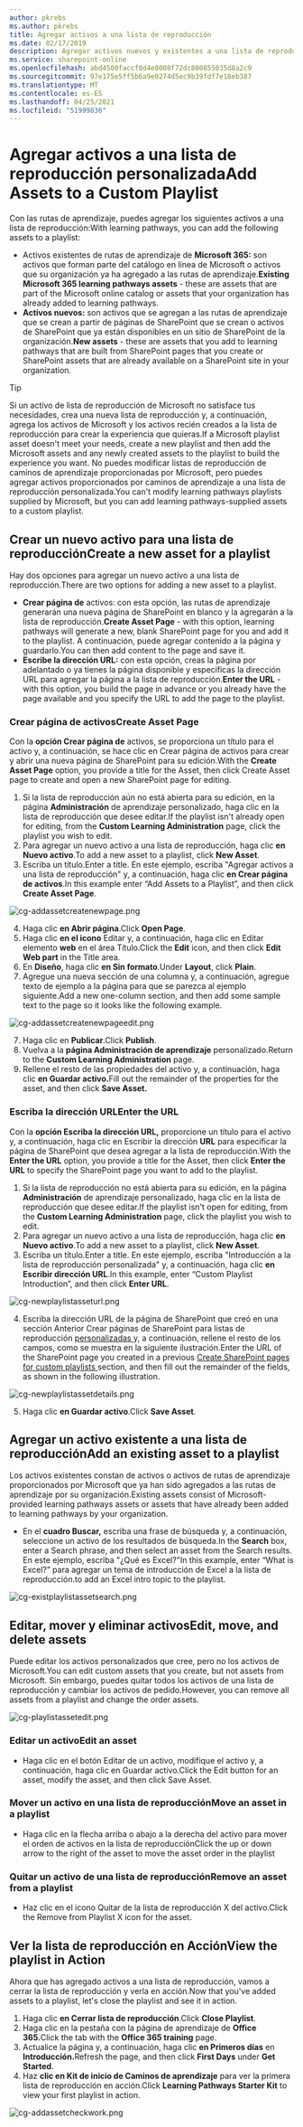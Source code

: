 ```yaml
---
author: pkrebs
ms.author: pkrebs
title: Agregar activos a una lista de reproducción
ms.date: 02/17/2019
description: Agregar activos nuevos y existentes a una lista de reproducción de caminos de aprendizaje
ms.service: sharepoint-online
ms.openlocfilehash: abd4500faccf8d4e8008f72dc800855035d8a2c9
ms.sourcegitcommit: 97e175e5ff5b6a9e0274d5ec9b39fdf7e18eb387
ms.translationtype: MT
ms.contentlocale: es-ES
ms.lasthandoff: 04/25/2021
ms.locfileid: "51999836"
---
```

# <a name="add-assets-to-a-custom-playlist"></a><span data-ttu-id="5096d-103">Agregar activos a una lista de reproducción personalizada</span><span class="sxs-lookup"><span data-stu-id="5096d-103">Add Assets to a Custom Playlist</span></span>

<span data-ttu-id="5096d-104">Con las rutas de aprendizaje, puedes agregar los siguientes activos a una lista de reproducción:</span><span class="sxs-lookup"><span data-stu-id="5096d-104">With learning pathways, you can add the following assets to a playlist:</span></span>

- <span data-ttu-id="5096d-105">Activos existentes de rutas de aprendizaje de **Microsoft 365:** son activos que forman parte del catálogo en línea de Microsoft o activos que su organización ya ha agregado a las rutas de aprendizaje.</span><span class="sxs-lookup"><span data-stu-id="5096d-105">**Existing Microsoft 365 learning pathways assets** - these are assets that are part of the Microsoft online catalog or assets that your organization has already added to learning pathways.</span></span>
- <span data-ttu-id="5096d-106">**Activos nuevos:** son activos que se agregan a las rutas de aprendizaje que se crean a partir de páginas de SharePoint que se crean o activos de SharePoint que ya están disponibles en un sitio de SharePoint de la organización.</span><span class="sxs-lookup"><span data-stu-id="5096d-106">**New assets** - these are assets that you add to learning pathways that are built from SharePoint pages that you create or SharePoint assets that are already available on a SharePoint site in your organization.</span></span> 

> [!TIP]
> <span data-ttu-id="5096d-107">Si un activo de lista de reproducción de Microsoft no satisface tus necesidades, crea una nueva lista de reproducción y, a continuación, agrega los activos de Microsoft y los activos recién creados a la lista de reproducción para crear la experiencia que quieras.</span><span class="sxs-lookup"><span data-stu-id="5096d-107">If a Microsoft playlist asset doesn't meet your needs, create a new playlist and then add the Microsoft assets and any newly created assets to the playlist to build the experience you want.</span></span> <span data-ttu-id="5096d-108">No puedes modificar listas de reproducción de caminos de aprendizaje proporcionadas por Microsoft, pero puedes agregar activos proporcionados por caminos de aprendizaje a una lista de reproducción personalizada.</span><span class="sxs-lookup"><span data-stu-id="5096d-108">You can't modify learning pathways playlists supplied by Microsoft, but you can add learning pathways-supplied assets to a custom playlist.</span></span>   

## <a name="create-a-new-asset-for-a-playlist"></a><span data-ttu-id="5096d-109">Crear un nuevo activo para una lista de reproducción</span><span class="sxs-lookup"><span data-stu-id="5096d-109">Create a new asset for a playlist</span></span>

<span data-ttu-id="5096d-110">Hay dos opciones para agregar un nuevo activo a una lista de reproducción.</span><span class="sxs-lookup"><span data-stu-id="5096d-110">There are two options for adding a new asset to a playlist.</span></span>

- <span data-ttu-id="5096d-111">**Crear página de** activos: con esta opción, las rutas de aprendizaje generarán una nueva página de SharePoint en blanco y la agregarán a la lista de reproducción.</span><span class="sxs-lookup"><span data-stu-id="5096d-111">**Create Asset Page** - with this option, learning pathways will generate a new,  blank SharePoint page for you and add it to the playlist.</span></span> <span data-ttu-id="5096d-112">A continuación, puede agregar contenido a la página y guardarlo.</span><span class="sxs-lookup"><span data-stu-id="5096d-112">You can then add content to the page and save it.</span></span>  
- <span data-ttu-id="5096d-113">**Escribe la dirección URL:** con esta opción, creas la página por adelantado o ya tienes la página disponible y especificas la dirección URL para agregar la página a la lista de reproducción.</span><span class="sxs-lookup"><span data-stu-id="5096d-113">**Enter the URL** - with this option, you build the page in advance or you already have the page available and you specify the URL to add the page to the playlist.</span></span>

### <a name="create-asset-page"></a><span data-ttu-id="5096d-114">Crear página de activos</span><span class="sxs-lookup"><span data-stu-id="5096d-114">Create Asset Page</span></span> 
<span data-ttu-id="5096d-115">Con la **opción Crear página de** activos, se proporciona un título para el activo y, a continuación, se hace clic en Crear página de activos para crear y abrir una nueva página de SharePoint para su edición.</span><span class="sxs-lookup"><span data-stu-id="5096d-115">With the **Create Asset Page** option, you provide a title for the Asset, then click Create Asset page to create and open a new SharePoint page for editing.</span></span> 

1.  <span data-ttu-id="5096d-116">Si la lista de reproducción aún no está abierta para su edición, en la página **Administración** de aprendizaje personalizado, haga clic en la lista de reproducción que desee editar.</span><span class="sxs-lookup"><span data-stu-id="5096d-116">If the playlist isn't already open for editing, from the **Custom Learning Administration** page, click the playlist you wish to edit.</span></span> 
2. <span data-ttu-id="5096d-117">Para agregar un nuevo activo a una lista de reproducción, haga clic **en Nuevo activo**.</span><span class="sxs-lookup"><span data-stu-id="5096d-117">To add a new asset to a playlist, click **New Asset**.</span></span> 
3. <span data-ttu-id="5096d-118">Escriba un título.</span><span class="sxs-lookup"><span data-stu-id="5096d-118">Enter a title.</span></span> <span data-ttu-id="5096d-119">En este ejemplo, escriba "Agregar activos a una lista de reproducción" y, a continuación, haga clic **en Crear página de activos**.</span><span class="sxs-lookup"><span data-stu-id="5096d-119">In this example enter “Add Assets to a Playlist”, and then click **Create Asset Page**.</span></span>

![cg-addassetcreatenewpage.png](media/cg-addassetcreatenewpage.png)

4. <span data-ttu-id="5096d-121">Haga clic **en Abrir página**.</span><span class="sxs-lookup"><span data-stu-id="5096d-121">Click **Open Page**.</span></span>
5. <span data-ttu-id="5096d-122">Haga clic **en el icono** Editar y, a continuación, haga clic en Editar elemento **web** en el área Título.</span><span class="sxs-lookup"><span data-stu-id="5096d-122">Click the **Edit** icon, and then click **Edit Web part** in the Title area.</span></span>
6. <span data-ttu-id="5096d-123">En **Diseño**, haga clic **en Sin formato**.</span><span class="sxs-lookup"><span data-stu-id="5096d-123">Under **Layout**, click **Plain**.</span></span> 
7. <span data-ttu-id="5096d-124">Agregue una nueva sección de una columna y, a continuación, agregue texto de ejemplo a la página para que se parezca al ejemplo siguiente.</span><span class="sxs-lookup"><span data-stu-id="5096d-124">Add a new one-column section, and then add some sample text to the page so it looks like the following example.</span></span> 

![cg-addassetcreatenewpageedit.png](media/cg-addassetcreatenewpageedit.png)

7. <span data-ttu-id="5096d-126">Haga clic en **Publicar**.</span><span class="sxs-lookup"><span data-stu-id="5096d-126">Click **Publish**.</span></span>
8. <span data-ttu-id="5096d-127">Vuelva a la **página Administración de aprendizaje** personalizado.</span><span class="sxs-lookup"><span data-stu-id="5096d-127">Return to the **Custom Learning Administration** page.</span></span> 
9. <span data-ttu-id="5096d-128">Rellene el resto de las propiedades del activo y, a continuación, haga clic **en Guardar activo.**</span><span class="sxs-lookup"><span data-stu-id="5096d-128">Fill out the remainder of the properties for the asset, and then click **Save Asset.**</span></span>

### <a name="enter-the-url"></a><span data-ttu-id="5096d-129">Escriba la dirección URL</span><span class="sxs-lookup"><span data-stu-id="5096d-129">Enter the URL</span></span>
<span data-ttu-id="5096d-130">Con la **opción Escriba la dirección URL,** proporcione un título para el activo y, a continuación, haga clic en Escribir la dirección **URL** para especificar la página de SharePoint que desea agregar a la lista de reproducción.</span><span class="sxs-lookup"><span data-stu-id="5096d-130">With the **Enter the URL** option, you provide a title for the Asset, then click **Enter the URL** to specify the SharePoint page you want to add to the playlist.</span></span> 

1.  <span data-ttu-id="5096d-131">Si la lista de reproducción no está abierta para su edición, en la página **Administración** de aprendizaje personalizado, haga clic en la lista de reproducción que desee editar.</span><span class="sxs-lookup"><span data-stu-id="5096d-131">If the playlist isn't open for editing, from the **Custom Learning Administration** page, click the playlist you wish to edit.</span></span> 
2. <span data-ttu-id="5096d-132">Para agregar un nuevo activo a una lista de reproducción, haga clic **en Nuevo activo**.</span><span class="sxs-lookup"><span data-stu-id="5096d-132">To add a new asset to a playlist, click **New Asset**.</span></span> 
3. <span data-ttu-id="5096d-133">Escriba un título.</span><span class="sxs-lookup"><span data-stu-id="5096d-133">Enter a title.</span></span> <span data-ttu-id="5096d-134">En este ejemplo, escriba "Introducción a la lista de reproducción personalizada" y, a continuación, haga clic **en Escribir dirección URL**.</span><span class="sxs-lookup"><span data-stu-id="5096d-134">In this example, enter “Custom Playlist Introduction”, and then click **Enter URL**.</span></span> 

![cg-newplaylistasseturl.png](media/cg-newplaylistasseturl.png)

4. <span data-ttu-id="5096d-136">Escriba la dirección URL de la página de SharePoint que creó en una sección Anterior Crear páginas de SharePoint para listas de reproducción [personalizadas ](custom_createnewpage.md) y, a continuación, rellene el resto de los campos, como se muestra en la siguiente ilustración.</span><span class="sxs-lookup"><span data-stu-id="5096d-136">Enter the URL of the SharePoint page you created in a previous [Create SharePoint pages for custom playlists ](custom_createnewpage.md) section, and then fill out the remainder of the fields, as shown in the following illustration.</span></span>

![cg-newplaylistassetdetails.png](media/cg-newplaylistassetdetails.png)

5. <span data-ttu-id="5096d-138">Haga clic **en Guardar activo**.</span><span class="sxs-lookup"><span data-stu-id="5096d-138">Click **Save Asset**.</span></span> 

## <a name="add-an-existing-asset-to-a-playlist"></a><span data-ttu-id="5096d-139">Agregar un activo existente a una lista de reproducción</span><span class="sxs-lookup"><span data-stu-id="5096d-139">Add an existing asset to a playlist</span></span>

<span data-ttu-id="5096d-140">Los activos existentes constan de activos o activos de rutas de aprendizaje proporcionados por Microsoft que ya han sido agregados a las rutas de aprendizaje por su organización.</span><span class="sxs-lookup"><span data-stu-id="5096d-140">Existing assets consist of Microsoft-provided learning pathways assets or assets that have already been added to learning pathways by your organization.</span></span> 

- <span data-ttu-id="5096d-141">En el **cuadro Buscar,** escriba una frase de búsqueda y, a continuación, seleccione un activo de los resultados de búsqueda.</span><span class="sxs-lookup"><span data-stu-id="5096d-141">In the **Search** box, enter a Search phrase, and then select an asset from the Search results.</span></span> <span data-ttu-id="5096d-142">En este ejemplo, escriba "¿Qué es Excel?"</span><span class="sxs-lookup"><span data-stu-id="5096d-142">In this example, enter “What is Excel?”</span></span> <span data-ttu-id="5096d-143">para agregar un tema de introducción de Excel a la lista de reproducción.</span><span class="sxs-lookup"><span data-stu-id="5096d-143">to add an Excel intro topic to the playlist.</span></span>

![cg-existplaylistassetsearch.png](media/cg-existplaylistassetsearch.png)

## <a name="edit-move-and-delete-assets"></a><span data-ttu-id="5096d-145">Editar, mover y eliminar activos</span><span class="sxs-lookup"><span data-stu-id="5096d-145">Edit, move, and delete assets</span></span>
<span data-ttu-id="5096d-146">Puede editar los activos personalizados que cree, pero no los activos de Microsoft.</span><span class="sxs-lookup"><span data-stu-id="5096d-146">You can edit custom assets that you create, but not assets from Microsoft.</span></span> <span data-ttu-id="5096d-147">Sin embargo, puedes quitar todos los activos de una lista de reproducción y cambiar los activos de pedido.</span><span class="sxs-lookup"><span data-stu-id="5096d-147">However, you can remove all assets from a playlist and change the order assets.</span></span> 

![cg-playlistassetedit.png](media/cg-playlistassetedit.png)

### <a name="edit-an-asset"></a><span data-ttu-id="5096d-149">Editar un activo</span><span class="sxs-lookup"><span data-stu-id="5096d-149">Edit an asset</span></span>
- <span data-ttu-id="5096d-150">Haga clic en el botón Editar de un activo, modifique el activo y, a continuación, haga clic en Guardar activo.</span><span class="sxs-lookup"><span data-stu-id="5096d-150">Click the Edit button for an asset, modify the asset, and then click Save Asset.</span></span> 

### <a name="move-an-asset-in-a-playlist"></a><span data-ttu-id="5096d-151">Mover un activo en una lista de reproducción</span><span class="sxs-lookup"><span data-stu-id="5096d-151">Move an asset in a playlist</span></span>
- <span data-ttu-id="5096d-152">Haga clic en la flecha arriba o abajo a la derecha del activo para mover el orden de activos en la lista de reproducción</span><span class="sxs-lookup"><span data-stu-id="5096d-152">Click the up or down arrow to the right of the asset to move the asset order in the playlist</span></span>

### <a name="remove-an-asset-from-a-playlist"></a><span data-ttu-id="5096d-153">Quitar un activo de una lista de reproducción</span><span class="sxs-lookup"><span data-stu-id="5096d-153">Remove an asset from a playlist</span></span>
- <span data-ttu-id="5096d-154">Haz clic en el icono Quitar de la lista de reproducción X del activo.</span><span class="sxs-lookup"><span data-stu-id="5096d-154">Click the Remove from Playlist X icon for the asset.</span></span> 

## <a name="view-the-playlist-in-action"></a><span data-ttu-id="5096d-155">Ver la lista de reproducción en Acción</span><span class="sxs-lookup"><span data-stu-id="5096d-155">View the playlist in Action</span></span>
<span data-ttu-id="5096d-156">Ahora que has agregado activos a una lista de reproducción, vamos a cerrar la lista de reproducción y verla en acción.</span><span class="sxs-lookup"><span data-stu-id="5096d-156">Now that you've added assets to a playlist, let's close the playlist and see it in action.</span></span> 

1. <span data-ttu-id="5096d-157">Haga clic **en Cerrar lista de reproducción**.</span><span class="sxs-lookup"><span data-stu-id="5096d-157">Click **Close Playlist**.</span></span>
2. <span data-ttu-id="5096d-158">Haga clic en la pestaña con la página de aprendizaje de **Office 365.**</span><span class="sxs-lookup"><span data-stu-id="5096d-158">Click the tab with the **Office 365 training** page.</span></span>
3. <span data-ttu-id="5096d-159">Actualice la página y, a continuación, haga clic **en Primeros días** en **Introducción.**</span><span class="sxs-lookup"><span data-stu-id="5096d-159">Refresh the page, and then click **First Days** under **Get Started**.</span></span>
4. <span data-ttu-id="5096d-160">Haz **clic en Kit de inicio de Caminos de aprendizaje** para ver la primera lista de reproducción en acción.</span><span class="sxs-lookup"><span data-stu-id="5096d-160">Click **Learning Pathways Starter Kit** to view your first playlist in action.</span></span> 

![cg-addassetcheckwork.png](media/cg-addassetcheckwork.png)